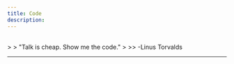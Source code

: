 ```yaml
---
title: Code
description: 
---
```


<br>
>
> "Talk is cheap. Show me the code."
>
>> -Linus Torvalds

---
